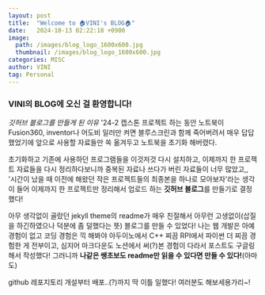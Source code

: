 ```yaml
---
layout: post
title:  "Welcome to 🏠VINI's BLOG🏠"
date:   2024-10-13 02:22:18 +0900
image: 
  path: /images/blog_logo_1600x600.jpg
  thumbnail: /images/blog_logo_1600x600.jpg
categories: MISC
author: VINI
tag: Personal
--- 
```


### VINI의 BLOG에 오신 걸 환영합니다!
*깃허브 블로그를 만들게 된 이유* 
'24-2 캡스톤 프로젝트 하는 동안 노트북이 Fusion360, inventor나 어도비 일러만 켜면 
블루스크린과 함께 죽어버려서 매우 답답했었기에 앞으로 사용할 자료들만 
쏙 옮겨두고 노트북을 초기화 해버렸다.

초기화하고 기존에 사용하던 프로그램들을 이것저것 다시 설치하고, 
이제까지 한 프로젝트 자료들을 다시 정리하다보니까 중복된 자료나 쓰다가 버린 자료들이 너무 많았고,,
'시간이 났을 때 이전에 해왔던 작은 프로젝트들의 최종본을 하나로 모아보자'라는 생각이 들어
이제까지 한 프로젝트만 정리해서 업로드 하는 **깃허브 블로그**를 만들기로 결정했다!

아무 생각없이 골랐던 jekyll theme의 readme가 매우 친절해서 아무런 고생없이(삽질을 하긴하였으나 덕분에 좀 덜했다는 뜻) 블로그를 만들 수 있었다!
나는 웹 개발은 아예 경험이 없고 코딩 경험은 끽 해봐야 아두이노에서 C++ 찌끔 RPI에서 파이썬 더 찌끔 경험한 게 전부이고,
심지어 마크다운도 노션에서 써(?)본 경험이 다라서 포스트도 구글링해서 작성했다!
그러니까 **나같은 쌩초보도 readme만 읽을 수 있다면 만들 수 있다!**(아마도) 

github 레포지토리 개설부터 배포..(?)까지 딱 이틀 일했다!
여러분도 해보세용가리~!